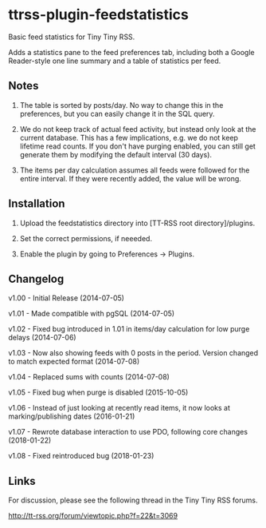ttrss-plugin-feedstatistics
===========================

Basic feed statistics for Tiny Tiny RSS. 

Adds a statistics pane to the feed preferences tab, including both a Google Reader-style one line summary and a table of statistics per feed.

Notes
-----

1) The table is sorted by posts/day. No way to change this in the preferences, but you can easily change it in the SQL query.

2) We do not keep track of actual feed activity, but instead only look at the current database. This has a few implications, e.g. we do not keep lifetime read counts. 
If you don't have purging enabled, you can still get generate them by modifying the default interval (30 days). 

3) The items per day calculation assumes all feeds were followed for the entire interval. If they were recently added, the value will be wrong.

Installation
------------

1) Upload the feedstatistics directory into [TT-RSS root directory]/plugins.

2) Set the correct permissions, if neeeded.

3) Enable the plugin by going to Preferences -> Plugins.

Changelog
---------

v1.00 - Initial Release (2014-07-05)

v1.01 - Made compatible with pgSQL (2014-07-05)

v1.02 - Fixed bug introduced in 1.01 in items/day calculation for low purge delays (2014-07-06)

v1.03 - Now also showing feeds with 0 posts in the period. Version changed to match expected format (2014-07-08)

v1.04 - Replaced sums with counts (2014-07-08)

v1.05 - Fixed bug when purge is disabled (2015-10-05)

v1.06 - Instead of just looking at recently read items, it now looks at marking/publishing dates (2016-01-21)

v1.07 - Rewrote database interaction to use PDO, following core changes (2018-01-22)

v1.08 - Fixed reintroduced bug (2018-01-23)

Links
-----

For discussion, please see the following thread in the Tiny Tiny RSS forums.

http://tt-rss.org/forum/viewtopic.php?f=22&t=3069
